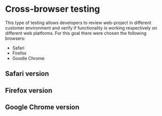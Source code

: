 # Cross-browser testing

This type of testing allows developers to review web-project in different customer environment and verify if functionality is working respectively on different web platforms. For this goal there were chosen the following browsers:

- Safari
- Firefox
- Goodle Chrome

## Safari version

## Firefox version

## Google Chrome version
